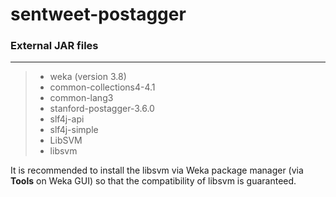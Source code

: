 # sentweet-postagger

### External JAR files
---------------
> * weka (version 3.8)
> * common-collections4-4.1
> * common-lang3
> * stanford-postagger-3.6.0
> * slf4j-api
> * slf4j-simple
> * LibSVM
> * libsvm

It is recommended to install the libsvm via Weka package manager (via **Tools** on Weka GUI) so that the compatibility of libsvm is guaranteed. 
